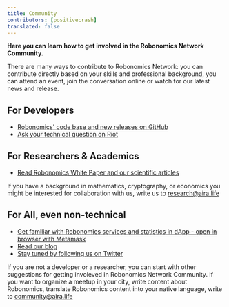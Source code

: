 ```yaml
---
title: Community 
contributors: [positivecrash]
translated: false
---
```


**Here you can learn how to get involved in the Robonomics Network Community.**

There are many ways to contribute to Robonomics Network: you can contribute directly based on your skills and professional background, you can attend an event, join the conversation online or watch for our latest news and release.

## For Developers

- [Robonomics' code base and new releases on GitHub](https://github.com/airalab)
- [Ask your technical question on Riot](https://riot.im/app/#/room/#robonomics:matrix.org)

## For Researchers & Academics

- [Read Robonomics White Paper and our scientific articles](https://robonomics.network/community/#science)

If you have a background in mathematics, cryptography, or economics you might be interested for collaboration with us, write us to [research@aira.life](mailto:research@aira.life)

## For All, even non-technical

- [Get familiar with Robonomics services and statistics in dApp - open in browser with Metamask](https://dapp.robonomics.network)
- [Read our blog](https://blog.aira.life)
- [Stay tuned by following us on Twitter](https://twitter.com/AIRA_Robonomics)

If you are not a developer or a researcher, you can start with other suggestions for getting involeved in Robonomics Network Community. If you want to organize a meetup in your city, write content about Robonomics, translate Robonomics content into your native language, write to [community@aira.life](mailto:community@aira.life)
